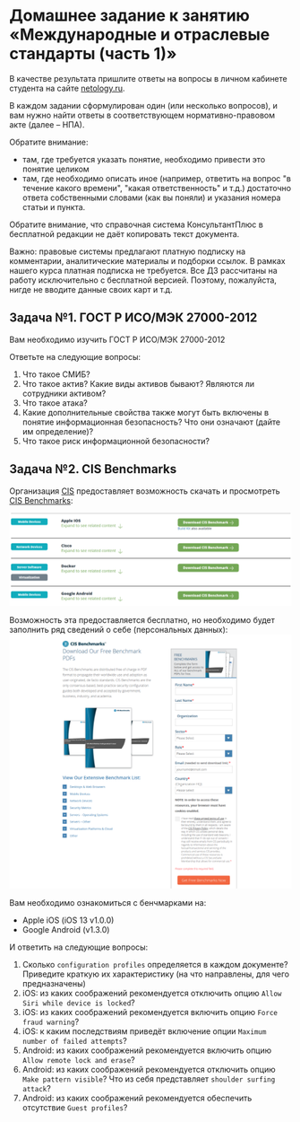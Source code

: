 # Домашнее задание к занятию «Международные и отраслевые стандарты (часть 1)»

В качестве результата пришлите ответы на вопросы в личном кабинете студента на сайте [netology.ru](https://netology.ru).

В каждом задании сформулирован один (или несколько вопросов), и вам нужно найти ответы в соответствующем нормативно-правовом акте (далее – НПА).

Обратите внимание:
* там, где требуется указать понятие, необходимо привести это понятие целиком 
* там, где необходимо описать иное (например, ответить на вопрос "в течение какого времени", "какая ответственность" и т.д.) достаточно ответа собственными словами (как вы поняли) и указания номера статьи и пункта.

Обратите внимание, что справочная система КонсультантПлюс в бесплатной редакции не даёт копировать текст документа.

Важно: правовые системы предлагают платную подписку на комментарии, аналитические материалы и подборки ссылок. В рамках нашего курса платная подписка не требуется. Все ДЗ рассчитаны на работу исключительно с бесплатной версией. Поэтому, пожалуйста, нигде не вводите данные своих карт и т.д.

## Задача №1. ГОСТ Р ИСО/МЭК 27000-2012

Вам необходимо изучить ГОСТ Р ИСО/МЭК 27000-2012

Ответьте на следующие вопросы:
1. Что такое СМИБ?
1. Что такое актив? Какие виды активов бывают? Являются ли сотрудники активом?
1. Что такое атака?
1. Какие дополнительные свойства также могут быть включены в понятие информационная безопасность? Что они означают (дайте им определение)?
1. Что такое риск информационной безопасности?

## Задача №2. CIS Benchmarks

Организация [CIS](https://www.cisecurity.org) предоставляет возможность скачать и просмотреть [CIS Benchmarks](https://www.cisecurity.org/cis-benchmarks/):

![](pic/benchmarks-list.png)

Возможность эта предоставляется бесплатно, но необходимо будет заполнить ряд сведений о себе (персональных данных):
![](pic/benchmarks-pdn.png)

Вам необходимо ознакомиться с бенчмарками на:
* Apple iOS (iOS 13 v1.0.0)
* Google Android (v1.3.0)

И ответить на следующие вопросы:
1. Сколько `configuration profiles` определяется в каждом документе? Приведите краткую их характеристику (на что направлены, для чего предназначены)
1. iOS: из каких соображений рекомендуется отключить опцию `Allow Siri while device is locked`?
1. iOS: из каких соображений рекомендуется включить опцию `Force fraud warning`?
1. iOS: к каким последствиям приведёт включение опции `Maximum number of failed attempts`?
1. Android: из каких соображений рекомендуется включить опцию `Allow remote lock and erase`?
1. Android: из каких соображений рекомендуется отключить опцию `Make pattern visible`? Что из себя представляет `shoulder surfing attack`?
1. Android: из каких соображений рекомендуется обеспечить отсутствие `Guest profiles`?
